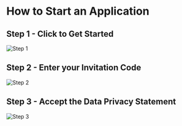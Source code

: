 # How to Start an Application

## Step 1 - Click to Get Started

![Step 1](images/impact-grant-homepage-get-started.png) 

## Step 2 - Enter your Invitation Code

![Step 2](images/impact-grant-enter-invitation-code.png) 

## Step 3 - Accept the Data Privacy Statement

![Step 3](images/impact-grant-homepage-get-started.png) 